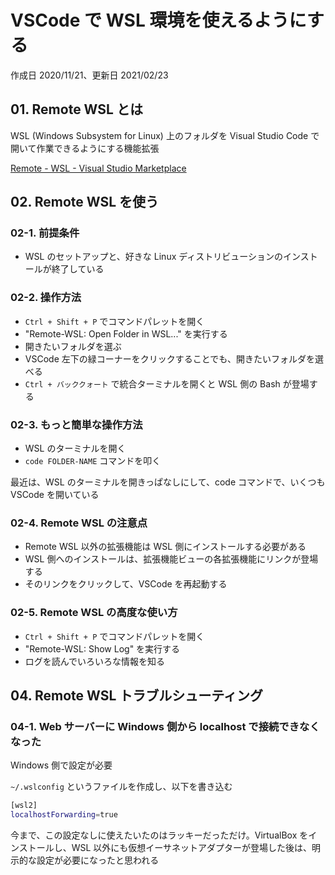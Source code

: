 # VSCode で WSL 環境を使えるようにする

作成日 2020/11/21、更新日 2021/02/23

## 01. Remote WSL とは

WSL (Windows Subsystem for Linux) 上のフォルダを Visual Studio Code で開いて作業できるようにする機能拡張

[Remote \- WSL \- Visual Studio Marketplace](https://marketplace.visualstudio.com/items?itemName=ms-vscode-remote.remote-wsl)

## 02. Remote WSL を使う

### 02-1. 前提条件

- WSL のセットアップと、好きな Linux ディストリビューションのインストールが終了している

### 02-2. 操作方法

- `Ctrl + Shift + P` でコマンドパレットを開く
- "Remote-WSL: Open Folder in WSL..." を実行する
- 開きたいフォルダを選ぶ
- VSCode 左下の緑コーナーをクリックすることでも、開きたいフォルダを選べる
- `Ctrl + バッククォート` で統合ターミナルを開くと WSL 側の Bash が登場する

### 02-3. もっと簡単な操作方法

- WSL のターミナルを開く
- `code FOLDER-NAME` コマンドを叩く

最近は、WSL のターミナルを開きっぱなしにして、code コマンドで、いくつも VSCode を開いている

### 02-4. Remote WSL の注意点

- Remote WSL 以外の拡張機能は WSL 側にインストールする必要がある
- WSL 側へのインストールは、拡張機能ビューの各拡張機能にリンクが登場する
- そのリンクをクリックして、VSCode を再起動する

### 02-5. Remote WSL の高度な使い方

- `Ctrl + Shift + P` でコマンドパレットを開く
- "Remote-WSL: Show Log" を実行する
- ログを読んでいろいろな情報を知る

## 04. Remote WSL トラブルシューティング

### 04-1. Web サーバーに Windows 側から localhost で接続できなくなった

Windows 側で設定が必要

`~/.wslconfig` というファイルを作成し、以下を書き込む

```bash
[wsl2]
localhostForwarding=true
```

今まで、この設定なしに使えたいたのはラッキーだっただけ。VirtualBox をインストールし、WSL 以外にも仮想イーサネットアダプターが登場した後は、明示的な設定が必要になったと思われる

